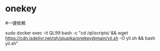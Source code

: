 # onekey
#一键依赖

sudo docker exec -it QL99 bash -c "cd /ql/scripts/ && wget https://cdn.jsdelivr.net/gh/qiupika/onekey@main/yil.sh -O yil.sh && bash yil.sh"  
